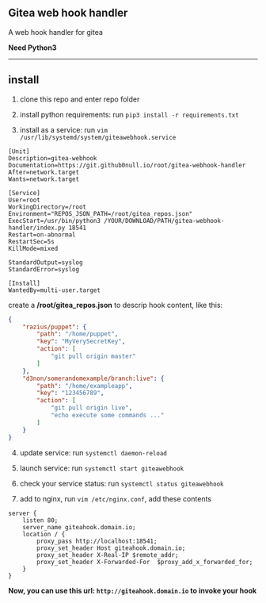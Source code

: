 ## Gitea web hook handler

A web hook handler for gitea

**Need Python3**

***

## install

1. clone this repo and enter repo folder

2. install python requirements: run `pip3 install -r requirements.txt`

3. install as a service: run `vim /usr/lib/systemd/system/giteawebhook.service`

```shell
[Unit]
Description=gitea-webhook
Documentation=https://git.github0null.io/root/gitea-webhook-handler
After=network.target
Wants=network.target

[Service]
User=root
WorkingDirectory=/root
Environment="REPOS_JSON_PATH=/root/gitea_repos.json"
ExecStart=/usr/bin/python3 /YOUR/DOWNLOAD/PATH/gitea-webhook-handler/index.py 18541
Restart=on-abnormal
RestartSec=5s
KillMode=mixed

StandardOutput=syslog
StandardError=syslog

[Install]
WantedBy=multi-user.target
```

create a **/root/gitea_repos.json** to descrip hook content, like this:

```json
{
    "razius/puppet": {
        "path": "/home/puppet",
        "key": "MyVerySecretKey",
        "action": [
            "git pull origin master"
        ]
    },
    "d3non/somerandomexample/branch:live": {
        "path": "/home/exampleapp",
        "key": "123456789",
        "action": [
            "git pull origin live",
            "echo execute some commands ..."
        ]
	}
}
```

4. update service: run `systemctl daemon-reload`

5. launch service: run `systemctl start giteawebhook`

5. check your service status: run `systemctl status giteawebhook`

7. add to nginx, run `vim /etc/nginx.conf`, add these contents

```shell
server {
    listen 80;
    server_name giteahook.domain.io;
    location / {
        proxy_pass http://localhost:18541;
        proxy_set_header Host giteahook.domain.io;
        proxy_set_header X-Real-IP $remote_addr;
        proxy_set_header X-Forwarded-For  $proxy_add_x_forwarded_for;
    }
}

```

**Now, you can use this url: `http://giteahook.domain.io` to invoke your hook**
